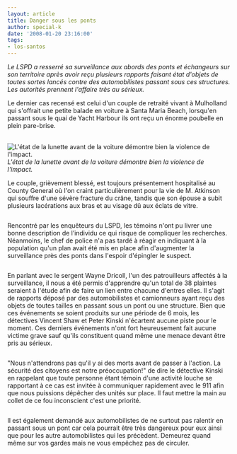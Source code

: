 ```yaml
---
layout: article
title: Danger sous les ponts
author: special-k
date: '2008-01-20 23:16:00'
tags:
- los-santos
---
```


_Le LSPD a resserré sa surveillance aux abords des ponts et échangeurs sur son territoire après avoir reçu plusieurs rapports faisant état d'objets de toutes sortes lancés contre des automobilistes passant sous ces structures. Les autorités prennent l'affaire très au sérieux._

Le dernier cas recensé est celui d'un couple de retraité vivant à Mulholland qui s'offrait une petite balade en voiture à Santa Maria Beach, lorsqu'en passant sous le quai de Yacht Harbour ils ont reçu un énorme poubelle en plein pare-brise.

![]()
![]()
![L'état de la lunette avant de la voiture démontre bien la violence de l'impact.]()
_L'état de la lunette avant de la voiture démontre bien la violence de l'impact._

Le couple, grièvement blessé, est toujours présentement hospitalisé au County General où l'on craint particulièrement pour la vie de M. Atkinson qui souffre d'une sévère fracture du crâne, tandis que son épouse a subit plusieurs lacérations aux bras et au visage dû aux éclats de vitre.

![]()

Rencontré par les enquêteurs du LSPD, les témoins n'ont pu livrer une bonne description de l’individu ce qui risque de compliquer les recherches. Néanmoins, le chef de police n'a pas tardé à réagir en indiquant à la population qu'un plan avait été mis en place afin d'augmenter la surveillance près des ponts dans l'espoir d'épingler le suspect.

![]()

En parlant avec le sergent Wayne Dricoll, l'un des patrouilleurs affectés à la surveillance, il nous a été permis d'apprendre qu'un total de 38 plaintes seraient à l'étude afin de faire un lien entre chacune d'entres elles. Il s'agit de rapports déposé par des automobilistes et camionneurs ayant reçu des objets de toutes tailles en passant sous un pont ou une structure. Bien que ces événements se soient produits sur une période de 6 mois, les détectives Vincent Shaw et Peter Kinski n'écartent aucune piste pour le moment. Ces derniers événements n'ont fort heureusement fait aucune victime grave sauf qu'ils constituent quand même une menace devant être pris au sérieux.

![]()

"Nous n'attendrons pas qu'il y ai des morts avant de passer à l'action. La sécurité des citoyens est notre préoccupation!" de dire le détective Kinski en rappelant que toute personne étant témoin d'une activité louche se rapportant à ce cas est invitée à communiquer rapidement avec le 911 afin que nous puissions dépêcher des unités sur place. Il faut mettre la main au collet de ce fou inconscient c'est une priorité.

![]()

Il est également demandé aux automobilistes de ne surtout pas ralentir en passant sous un pont car cela pourrait être très dangereux pour eux ainsi que pour les autre automobilistes qui les précèdent. Demeurez quand même sur vos gardes mais ne vous empêchez pas de circuler.